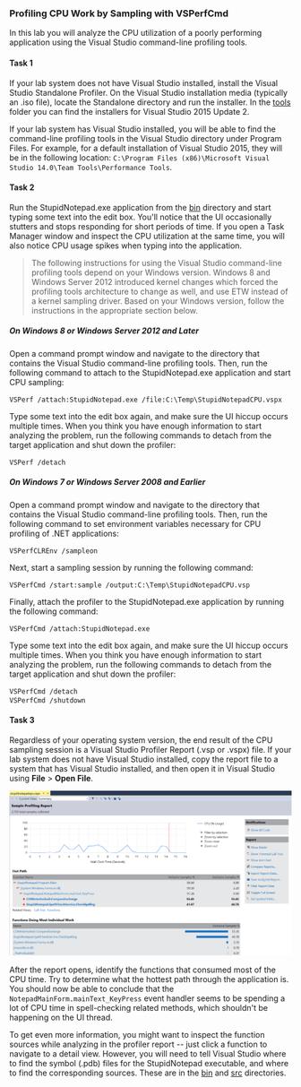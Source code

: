 ### Profiling CPU Work by Sampling with VSPerfCmd

In this lab you will analyze the CPU utilization of a poorly performing application using the Visual Studio command-line profiling tools.

#### Task 1

If your lab system does not have Visual Studio installed, install the Visual Studio Standalone Profiler. On the Visual Studio installation media (typically an .iso file), locate the Standalone directory and run the installer. In the [tools](../tools) folder you can find the installers for Visual Studio 2015 Update 2.

If your lab system has Visual Studio installed, you will be able to find the command-line profiling tools in the Visual Studio directory under Program Files. For example, for a default installation of Visual Studio 2015, they will be in the following location: `C:\Program Files (x86)\Microsoft Visual Studio 14.0\Team Tools\Performance Tools`.

#### Task 2

Run the StupidNotepad.exe application from the [bin](../perf-perfview-cpu/bin/) directory and start typing some text into the edit box. You'll notice that the UI occasionally stutters and stops responding for short periods of time. If you open a Task Manager window and inspect the CPU utilization at the same time, you will also notice CPU usage spikes when typing into the application.

> The following instructions for using the Visual Studio command-line profiling tools depend on your Windows version. Windows 8 and Windows Server 2012 introduced kernel changes which forced the profiling tools architecture to change as well, and use ETW instead of a kernel sampling driver. Based on your Windows version, follow the instructions in the appropriate section below.

##### On Windows 8 or Windows Server 2012 and Later

Open a command prompt window and navigate to the directory that contains the Visual Studio command-line profiling tools. Then, run the following command to attach to the StupidNotepad.exe application and start CPU sampling:

```
VSPerf /attach:StupidNotepad.exe /file:C:\Temp\StupidNotepadCPU.vspx
```

Type some text into the edit box again, and make sure the UI hiccup occurs multiple times. When you think you have enough information to start analyzing the problem, run the following commands to detach from the target application and shut down the profiler:

```
VSPerf /detach
```

##### On Windows 7 or Windows Server 2008 and Earlier

Open a command prompt window and navigate to the directory that contains the Visual Studio command-line profiling tools. Then, run the following command to set environment variables necessary for CPU profiling of .NET applications:

```
VSPerfCLREnv /sampleon
```

Next, start a sampling session by running the following command:

```
VSPerfCmd /start:sample /output:C:\Temp\StupidNotepadCPU.vsp
```

Finally, attach the profiler to the StupidNotepad.exe application by running the following command:

```
VSPerfCmd /attach:StupidNotepad.exe
```

Type some text into the edit box again, and make sure the UI hiccup occurs multiple times. When you think you have enough information to start analyzing the problem, run the following commands to detach from the target application and shut down the profiler:

```
VSPerfCmd /detach
VSPerfCmd /shutdown
```

#### Task 3

Regardless of your operating system version, the end result of the CPU sampling session is a Visual Studio Profiler Report (.vsp or .vspx) file. If your lab system does not have Visual Studio installed, copy the report file to a system that has Visual Studio installed, and then open it in Visual Studio using **File** > **Open File**. 

![Screenshot of Visual Studio with the profiler report open](figure1.png)

After the report opens, identify the functions that consumed most of the CPU time. Try to determine what the hottest path through the application is. You should now be able to conclude that the `NotepadMainForm.mainText_KeyPress` event handler seems to be spending a lot of CPU time in spell-checking related methods, which shouldn't be happening on the UI thread.

To get even more information, you might want to inspect the function sources while analyzing in the profiler report -- just click a function to navigate to a detail view. However, you will need to tell Visual Studio where to find the symbol (.pdb) files for the StupidNotepad executable, and where to find the corresponding sources. These are in the [bin](../perf-perfview-cpu/bin/) and [src](../perf-perfview-cpu/src/) directories.
